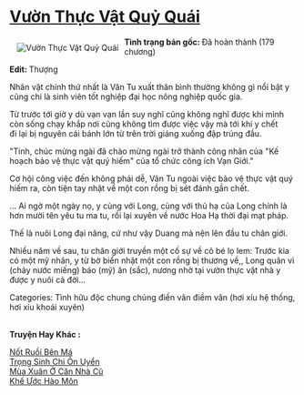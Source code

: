 <a href="https://utruyen.com/vuon-thuc-vat-quy-quai/17680/" title="Vườn Thực Vật Quỷ Quái"><h1>Vườn Thực Vật Quỷ Quái</h1></a><div style="display:table"><img align="right" style="float: left; padding: 10px;" src="https://utruyen.com/images/story/200x260/vuon-thuc-vat-quy-quai.jpg" alt="Vườn Thực Vật Quỷ Quái"><b>Tình trạng bản gốc: </b>Đã hoàn thành (179 chương)<p></p><b>Edit: </b>Thượng<p></p>Nhân vật chính thứ nhất là Vân Tu xuất thân bình thường không gì nổi bật y cũng chi là sinh viên tốt nghiệp đại học nông nghiệp quốc gia.<p></p>Từ trước tới giờ y dù vạn vạn lần suy nghĩ cũng không nghĩ được khi mình còn sống chạy khắp nơi cũng không tìm được việc vậy mà tới khi y chết đi lại bị nguyên cái bánh lớn từ trên trời giáng xuống đập trúng đầu.<p></p>"Tinh, chúc mừng ngài đã chào mừng ngài trở thành công nhân của "Kế hoạch bảo vệ thực vật quý hiếm" của tổ chức công ích Vạn Giới."<p></p>Cơ hội công việc đến không phải dễ, Vân Tu ngoài việc bảo vệ thực vật quý hiếm ra, còn tiện tay nhặt về một con rồng bị sét đánh gần chết.<p></p>... Ai ngờ một ngày nọ, y cùng với Long, cùng với thủ hạ của Long chính là hơn mười tên yêu tu ma tu, rồi lại xuyên về nước Hoa Hạ thời đại mạt pháp.<p></p>Thế là nuôi Long đại năng, cứ như vậy Duang mà nện lên đầu tu chân giới.<p></p>Nhiều năm về sau, tu chân giới truyền một cố sự về cô bé lọ lem: Trước kia có một mỹ nhân, y từ bờ biển nhặt một con rồng bị thương về,, Long quân vì (chảy nước miếng) báo (mỹ) ân (sắc), nương nhờ tại vườn thực vật nhà y được y nuôi cả đời...<p></p>Categories: Tình hữu độc chung chủng điền văn điềm văn (hơi xíu hệ thống, hơi xíu khoái xuyên)</div><p><br><b>Truyện Hay Khác :</b></p><a href="https://utruyen.com/not-ruoi-ben-ma/22552/" alt=" Nốt Ruồi Bên Má"> Nốt Ruồi Bên Má</a><br/><a href="https://github.com/quanluxury/truyenhot/tree/master/truyenhay/5743/" alt="Trọng Sinh Chi Ôn Uyển">Trọng Sinh Chi Ôn Uyển</a><br/><a href="https://truyenhot2020.wordpress.com/2019/12/11/mua-xuan-o-can-nha-cu/" alt="Mùa Xuân Ở Căn Nhà Cũ">Mùa Xuân Ở Căn Nhà Cũ</a><br/><a href="https://github.com/quanluxury/ngontinhhot/tree/master/truyenhay/9894/" alt="Khế Ước Hào Môn">Khế Ước Hào Môn</a><br/>